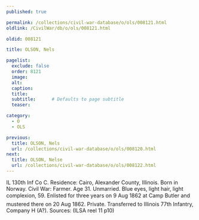 ```yaml
---
published: true

permalink: /collections/civil-war-database/o/ols/008121.html
oldlink: /CivilWar/db/o/ols/008121.html

oldid: 008121

title: OLSON, Nels

pagelist:
  exclude: false
  order: 8121
  image: 
  alt:
  caption:
  title:
  subtitle:      # Defaults to page subtitle
  teaser:

category: 
  - O 
  - OLS

previous:
  title: OLSON, Nels
  url: /collections/civil-war-database/o/ols/008120.html  
next:
  title: OLSON, Nelse
  url: /collections/civil-war-database/o/ols/008122.html   
---
```

IL 130th Inf Co C. Residence: Cairo, Alexander County, Illinois. Born in Norway. Civil War: Farmer. Age 31. Unmarried. Blue eyes, light hair, light complexion, 5&#146;9&#148;. Enlisted for three years on 9 Aug 1862 at Camp Butler and mustered there on 20 Aug 1862. Private. Transferred to Illinois 77th Infantry, Company H (A?). Sources: (ILSA reel 11 p10)